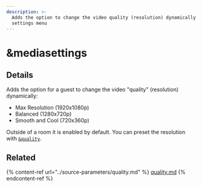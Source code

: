 ```yaml
---
description: >-
  Adds the option to change the video quality (resolution) dynamically via the
  settings menu
---
```


# \&mediasettings

## Details

Adds the option for a guest to change the video "quality" (resolution) dynamically:

* Max Resolution (1920x1080p)
* Balanced (1280x720p)
* Smooth and Cool (720x360p)

Outside of a room it is enabled by default. You can preset the resolution with [`&quality`](../source-parameters/quality.md).

## Related

{% content-ref url="../source-parameters/quality.md" %}
[quality.md](../source-parameters/quality.md)
{% endcontent-ref %}
